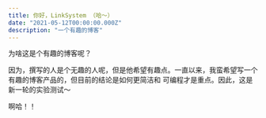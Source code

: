 ```yaml
---
title: 你好，LinkSystem （哈～）
date: "2021-05-12T00:00:00.000Z"
description: "一个有趣的博客"
---
```


为啥这是个有趣的博客呢？

因为，撰写的人是个无趣的人呢，但是他希望有趣点。一直以来，我蛮希望写一个有趣的博客产品的，但目前的结论是如何更简洁和
可编程才是重点。因此，这是新一轮的实验测试～

啊哈！！
